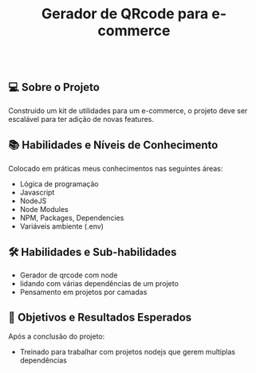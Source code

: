 <!--START_SECTION:header-->
<div align="center">
  <p align="center">
    <h1>Gerador de QRcode para e-commerce</h1>
  </p>
</div>
<!--END_SECTION:header-->

<!--  -->

<br/>
<br/>

## 💻 Sobre o Projeto

Construido um kit de utilidades para um e-commerce, o projeto deve ser escalável para ter adição de novas features.

## 📚 Habilidades e Níveis de Conhecimento

Colocado em práticas meus conhecimentos nas seguintes áreas:

- Lógica de programação
- Javascript 
- NodeJS 
- Node Modules
- NPM, Packages, Dependencies
- Variáveis ambiente (.env)

## 🛠️ Habilidades e Sub-habilidades 

- Gerador de qrcode com node
- lidando com várias dependências de um projeto
- Pensamento em projetos por camadas

## 🎯 Objetivos e Resultados Esperados

Após a conclusão do projeto:

- Treinado para trabalhar com projetos nodejs que gerem multiplas dependências

<!--START_SECTION:footer-->

<br />
<br />
